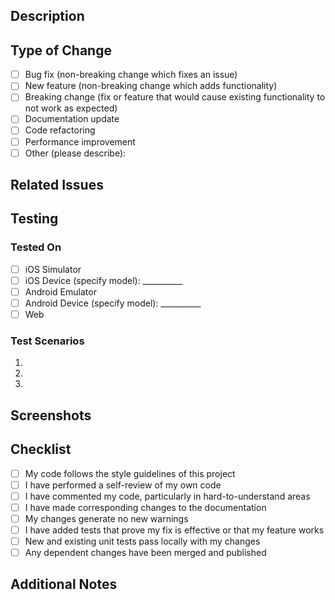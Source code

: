 ## Description
<!-- Provide a detailed description of the changes in this PR -->

## Type of Change
<!-- Mark the relevant option with an 'x' -->
- [ ] Bug fix (non-breaking change which fixes an issue)
- [ ] New feature (non-breaking change which adds functionality)
- [ ] Breaking change (fix or feature that would cause existing functionality to not work as expected)
- [ ] Documentation update
- [ ] Code refactoring
- [ ] Performance improvement
- [ ] Other (please describe):

## Related Issues
<!-- Link to related issues, e.g., "Fixes #123" or "Relates to #456" -->

## Testing
<!-- Describe the tests you ran and how to reproduce them -->

### Tested On
- [ ] iOS Simulator
- [ ] iOS Device (specify model): __________
- [ ] Android Emulator
- [ ] Android Device (specify model): __________
- [ ] Web

### Test Scenarios
<!-- List the scenarios you tested -->
1. 
2. 
3. 

## Screenshots
<!-- If applicable, add screenshots to demonstrate the changes -->

## Checklist
<!-- Mark completed items with an 'x' -->
- [ ] My code follows the style guidelines of this project
- [ ] I have performed a self-review of my own code
- [ ] I have commented my code, particularly in hard-to-understand areas
- [ ] I have made corresponding changes to the documentation
- [ ] My changes generate no new warnings
- [ ] I have added tests that prove my fix is effective or that my feature works
- [ ] New and existing unit tests pass locally with my changes
- [ ] Any dependent changes have been merged and published

## Additional Notes
<!-- Any additional information that reviewers should know -->
